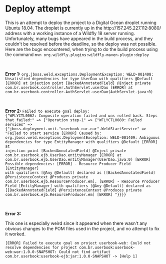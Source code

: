 <h1>Deploy attempt</h1>

<p>This is an attempt to deploy the project to a Digital Ocean droplet running Ubuntu 18.04. The droplet is currently up in the http://157.245.227.112:8080/ address with a working instance of a Wildfly 18 server running.
<br>
Unfortunately, many bugs have appeared in the build process, and they couldn't be resolved before the deadline, so the deploy was not possible.
<br>
Here are the bugs encountered, when trying to do the build process using the command <code>mvn org.wildfly.plugins:wildfly-maven-plugin:deploy</code></p>

<br>

<strong>Error 1:</strong>
<code>org.jboss.weld.exceptions.DeploymentException: WELD-001408: Unsatisfied dependencies for type UserDao with qualifiers @Default
[ERROR]   at injection point [BackedAnnotatedField] @Inject private com.br.userbook.controller.AuthServlet.userDao
[ERROR]   at com.br.userbook.controller.AuthServlet.userDao(AuthServlet.java:0)</code>

<br>

<strong>Error 2:</strong>
<code>Failed to execute goal deploy: {"WFLYCTL0062: Composite operation failed and was rolled back. Steps that failed:" => {"Operation step-1" => {"WFLYCTL0080: Failed services" => {"jboss.deployment.unit.\"userbook-ear.ear\".WeldStartService" => "Failed to start service
[ERROR]     Caused by: org.jboss.weld.exceptions.DeploymentException: WELD-001409: Ambiguous dependencies for type EntityManager with qualifiers @Default
[ERROR]   at injection point [BackedAnnotatedField] @Inject private com.br.userbook.ejb.UserDao.entityManager
[ERROR]   at com.br.userbook.ejb.UserDao.entityManager(UserDao.java:0)
[ERROR]   Possible dependencies:
[ERROR]   - Resource Producer Field [EntityManager] with qualifiers [@Any @Default] declared as [[BackedAnnotatedField] @PersistenceContext @Produces private com.br.userbook.ejb.ResourceProducer.em],
[ERROR]   - Resource Producer Field [EntityManager] with qualifiers [@Any @Default] declared as [[BackedAnnotatedField] @PersistenceContext @Produces private com.br.userbook.ejb.ResourceProducer.em]
[ERROR] "}}}}</code>

<br>

<strong>Error 3:</strong>
<p>This one is especially weird since it appeared when there wasn't any obvious changes to the POM files used in the project, and no attempt to fix it worked.</p>
<code>[ERROR] Failed to execute goal on project userbook-web: Could not resolve dependencies for project com.br.userbook:userbook-web:war:1.0.0-SNAPSHOT: Could not find artifact com.br.userbook:userbook-ejb:jar:1.0.0-SNAPSHOT -> [Help 1]</code>